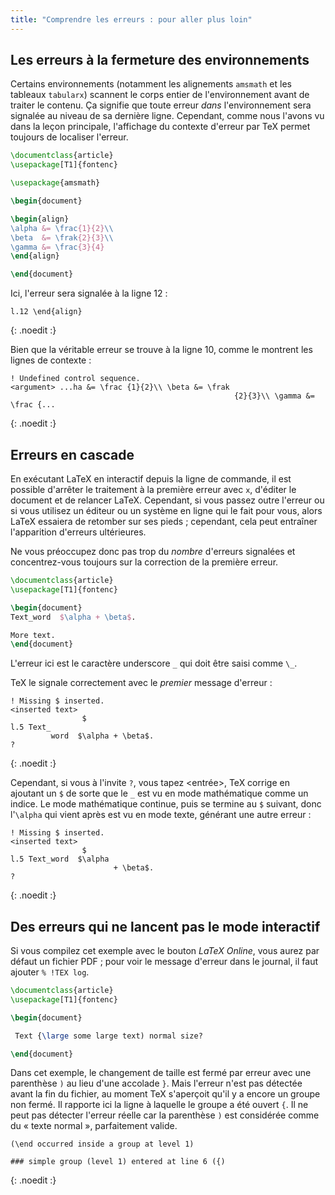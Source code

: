 ```yaml
---
title: "Comprendre les erreurs : pour aller plus loin"
---
```


## Les erreurs à la fermeture des environnements

Certains environnements (notamment les alignements `amsmath` et les tableaux `tabularx`) scannent le corps entier de l'environnement avant de traiter le contenu. Ça signifie que toute erreur _dans_ l'environnement sera signalée au niveau de sa dernière ligne. Cependant, comme nous l'avons vu dans la leçon principale, l'affichage du contexte d'erreur par TeX permet toujours de localiser l'erreur.

```latex
\documentclass{article}
\usepackage[T1]{fontenc}

\usepackage{amsmath}

\begin{document}

\begin{align}
\alpha &= \frac{1}{2}\\
\beta  &= \frak{2}{3}\\
\gamma &= \frac{3}{4} 
\end{align}

\end{document}
```

Ici, l'erreur sera signalée à la ligne 12 :

```
l.12 \end{align}
```
{: .noedit :}

Bien que la véritable erreur se trouve à la ligne 10, comme le montrent les lignes de contexte :

```
! Undefined control sequence.
<argument> ...ha &= \frac {1}{2}\\ \beta &= \frak 
                                                  {2}{3}\\ \gamma &= \frac {...
```
{: .noedit :}


## Erreurs en cascade

En exécutant LaTeX en interactif depuis la ligne de commande, il est possible d'arrêter le traitement à la première erreur avec `x`, d'éditer le document et de relancer LaTeX. Cependant, si vous passez outre l'erreur ou si vous utilisez un éditeur ou un système en ligne qui le fait pour vous, alors LaTeX essaiera de retomber sur ses pieds ; cependant, cela peut entraîner l'apparition d'erreurs ultérieures.

Ne vous préoccupez donc pas trop du _nombre_ d'erreurs signalées et concentrez-vous toujours sur la correction de la première erreur.

```latex
\documentclass{article}
\usepackage[T1]{fontenc}

\begin{document}
Text_word  $\alpha + \beta$.

More text.
\end{document}
```

L'erreur ici est le caractère underscore `_` qui doit être saisi comme `\_`.

TeX le signale correctement avec le _premier_ message d'erreur :

```
! Missing $ inserted.
<inserted text> 
                $
l.5 Text_
         word  $\alpha + \beta$.
?
```
{: .noedit :}

Cependant, si vous à l'invite `?`, vous tapez <entrée>, TeX corrige en ajoutant un `$` de sorte que le `_` est vu en mode mathématique comme un indice. Le mode mathématique continue, puis se termine au `$` suivant, donc l'`\alpha` qui vient après est vu en mode texte, générant une autre erreur :

```
! Missing $ inserted.
<inserted text> 
                $
l.5 Text_word  $\alpha
                       + \beta$.
? 
```
{: .noedit :}


## Des erreurs qui ne lancent pas le mode interactif

Si vous compilez cet exemple avec le bouton _LaTeX Online_, vous aurez par défaut un fichier PDF ; pour voir le message d'erreur dans le journal, il faut ajouter `% !TEX log`.

```latex
\documentclass{article}
\usepackage[T1]{fontenc}

\begin{document}

 Text {\large some large text) normal size?

\end{document}
```

Dans cet exemple, le changement de taille est fermé par erreur avec une parenthèse `)` au lieu d'une accolade `}`. Mais l'erreur n'est pas détectée avant la fin du fichier, au moment TeX s'aperçoit qu'il y a encore un groupe non fermé. Il rapporte ici la ligne à laquelle le groupe a été ouvert `{`. Il ne peut pas détecter l'erreur réelle car la parenthèse `)` est considérée comme du « texte normal », parfaitement valide.

```
(\end occurred inside a group at level 1)

### simple group (level 1) entered at line 6 ({)
```
{: .noedit :}


<script>
  window.addEventListener('load', function(){
      if(editors['pre0'] != null) editors['pre0'].moveCursorTo(8, 15, false);
      if(editors['pre3'] != null) editors['pre3'].moveCursorTo(3, 5,  false);
      if(editors['pre6'] != null) editors['pre6'].moveCursorTo(4, 30, false);
  }, false);
</script>
